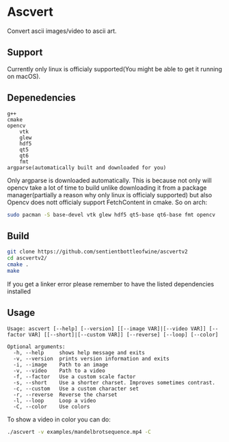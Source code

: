 # Ascvert
Convert ascii images/video to ascii art.

## Support
Currently only linux is officialy supported(You might be able to get it running on macOS).

## Depenedencies
```
g++
cmake
opencv
    vtk
    glew
    hdf5
    qt5
    qt6
    fmt
argparse(automatically built and downloaded for you)
```
Only argparse is downloaded automatically.
This is because not only will opencv take a lot of time to build unlike downloading it from a package manager(partially a reason why only linux is officialy supported) but also
Opencv does nott officialy support FetchContent in cmake.
So on arch:
```sh
sudo pacman -S base-devel vtk glew hdf5 qt5-base qt6-base fmt opencv
```
## Build
```sh
git clone https://github.com/sentientbottleofwine/ascvertv2
cd ascvertv2/
cmake .
make
```
If you get a linker error please remember to have the listed dependencies installed
## Usage
```
Usage: ascvert [--help] [--version] [[--image VAR]|[--video VAR]] [--factor VAR] [[--short]|[--custom VAR]] [--reverse] [--loop] [--color]

Optional arguments:
  -h, --help     shows help message and exits
  -v, --version  prints version information and exits
  -i, --image    Path to an image
  -v, --video    Path to a video
  -f, --factor   Use a custom scale factor
  -s, --short    Use a shorter charset. Improves sometimes contrast.
  -c, --custom   Use a custom character set
  -r, --reverse  Reverse the charset
  -l, --loop     Loop a video
  -C, --color    Use colors
```
To show a video in color you can do:
```sh
./ascvert -v examples/mandelbrotsequence.mp4 -C

```
